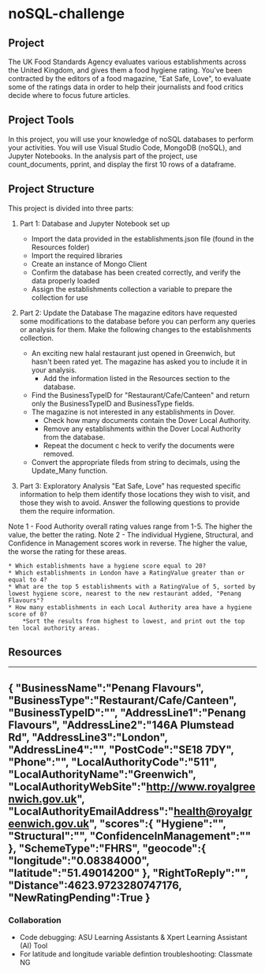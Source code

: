 # noSQL-challenge

## Project
The UK Food Standards Agency evaluates various establishments across the United Kingdom, and gives them a food hygiene rating. You've been contracted by the editors of a food magazine, "Eat Safe, Love", to evaluate some of the ratings data in order to help their journalists and food critics decide where to focus future articles. 

## Project Tools
In this project, you will use your knowledge of noSQL databases to perform your activities. You will use Visual Studio Code, MongoDB (noSQL), and Jupyter Notebooks. In the analysis part of the project, use count_documents, pprint, and display the first 10 rows of a dataframe.

## Project Structure
This project is divided into three parts:

1. Part 1: Database and Jupyter Notebook set up
    * Import the data provided in the establishments.json file (found in the Resources folder)
    * Import the required libraries
    * Create an instance of Mongo Client
    * Confirm the database has been created correctly, and verify the data properly loaded
    * Assign the establishments collection a variable to prepare the collection for use

2. Part 2: Update the Database
The magazine editors have requested some modifications to the database before you can perform any queries or analysis for them. Make the following changes to the establishments collection. 
    * An exciting new halal restaurant just opened in Greenwich, but hasn't been rated yet. The magazine has asked you to include it in your analysis. 
        * Add the information listed in the Resources section to the database.
    * Find the BusinessTypeID for "Restaurant/Cafe/Canteen" and return only the BusinessTypeID and BusinessType fields.
    * The magazine is not interested in any establishments in Dover.
        * Check how many documents contain the Dover Local Authority.
        * Remove any establishments within the Dover Local Authority from the database.
        * Repeat the document c heck to verify the documents were removed.
    * Convert the appropriate fileds from string to decimals, using the Update_Many function.
    
3. Part 3: Exploratory Analysis
"Eat Safe, Love" has requested specific information to help them identify those locations they wish to visit, and those they wish to avoid. Answer the following questions to provide them the require information. 

Note 1 - Food Authority overall rating values range from 1-5. The higher the value, the better the rating. 
Note 2 - The individual Hygiene, Structural, and Confidence in Management scores work in reverse. The higher the value, the worse the rating for these areas.

    * Which establishments have a hygiene score equal to 20?
    * Which establishments in London have a RatingValue greater than or equal to 4?
    * What are the top 5 establishments with a RatingValue of 5, sorted by lowest hygiene score, nearest to the new restaurant added, "Penang Flavours"?
    * How many establishments in each Local Authority area have a hygiene score of 0? 
        *Sort the results from highest to lowest, and print out the top ten local authority areas.

## Resources
----------------------------------------------------------------------------------------------------------------
{
    "BusinessName":"Penang Flavours",
    "BusinessType":"Restaurant/Cafe/Canteen",
    "BusinessTypeID":"",
    "AddressLine1":"Penang Flavours",
    "AddressLine2":"146A Plumstead Rd",
    "AddressLine3":"London",
    "AddressLine4":"",
    "PostCode":"SE18 7DY",
    "Phone":"",
    "LocalAuthorityCode":"511",
    "LocalAuthorityName":"Greenwich",
    "LocalAuthorityWebSite":"http://www.royalgreenwich.gov.uk",
    "LocalAuthorityEmailAddress":"health@royalgreenwich.gov.uk",
    "scores":{
        "Hygiene":"",
        "Structural":"",
        "ConfidenceInManagement":""
    },
    "SchemeType":"FHRS",
    "geocode":{
        "longitude":"0.08384000",
        "latitude":"51.49014200"
    },
    "RightToReply":"",
    "Distance":4623.9723280747176,
    "NewRatingPending":True
}
----------------------------------------------------------------------------------------------------------------

### Collaboration
* Code debugging: ASU Learning Assistants & Xpert Learning Assistant (AI) Tool
* For latitude and longitude variable defintion troubleshooting: Classmate NG